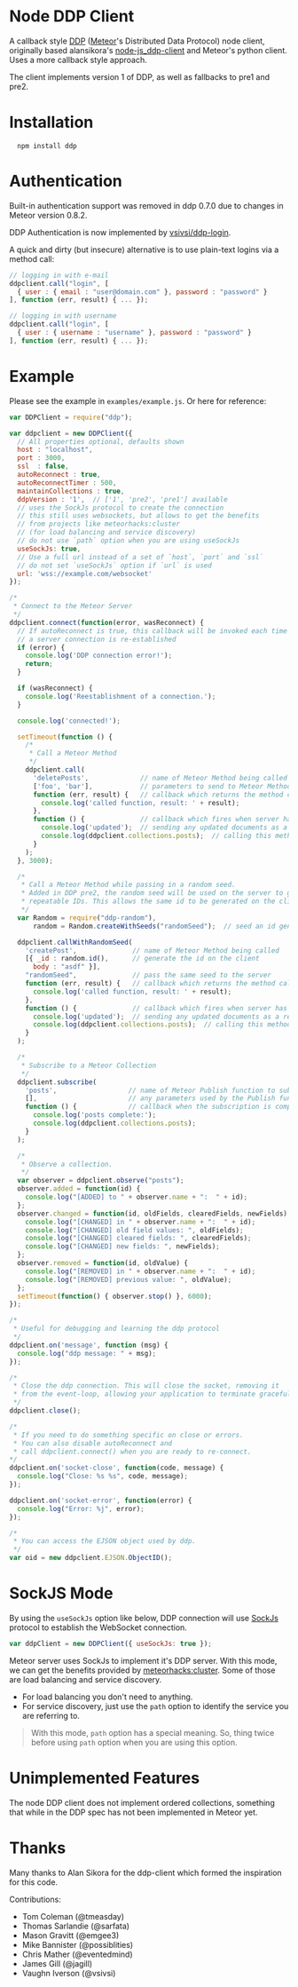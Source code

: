 Node DDP Client
===============

A callback style [DDP](https://github.com/meteor/meteor/blob/devel/packages/livedata/DDP.md) ([Meteor](http://meteor.com/)'s Distributed Data Protocol) node client, originally based alansikora's [node-js_ddp-client](https://github.com/alansikora/node-js_ddp-client) and Meteor's python client. Uses a more callback style approach.

The client implements version 1 of DDP, as well as fallbacks to pre1 and pre2.

Installation
============

```
  npm install ddp
```

Authentication
==============
Built-in authentication support was removed in ddp 0.7.0 due to changes in Meteor version 0.8.2.

DDP Authentication is now implemented by [vsivsi/ddp-login](https://github.com/vsivsi/ddp-login).

A quick and dirty (but insecure) alternative is to use plain-text logins via a method call:

```js
// logging in with e-mail
ddpclient.call("login", [
  { user : { email : "user@domain.com" }, password : "password" }
], function (err, result) { ... });

// logging in with username
ddpclient.call("login", [
  { user : { username : "username" }, password : "password" }
], function (err, result) { ... });
```


Example
=======

Please see the example in `examples/example.js`. Or here for reference:

```js
var DDPClient = require("ddp");

var ddpclient = new DDPClient({
  // All properties optional, defaults shown
  host : "localhost",
  port : 3000,
  ssl  : false,
  autoReconnect : true,
  autoReconnectTimer : 500,
  maintainCollections : true,
  ddpVersion : '1',  // ['1', 'pre2', 'pre1'] available
  // uses the SockJs protocol to create the connection
  // this still uses websockets, but allows to get the benefits
  // from projects like meteorhacks:cluster
  // (for load balancing and service discovery)
  // do not use `path` option when you are using useSockJs
  useSockJs: true,
  // Use a full url instead of a set of `host`, `port` and `ssl`
  // do not set `useSockJs` option if `url` is used
  url: 'wss://example.com/websocket'
});

/*
 * Connect to the Meteor Server
 */
ddpclient.connect(function(error, wasReconnect) {
  // If autoReconnect is true, this callback will be invoked each time
  // a server connection is re-established
  if (error) {
    console.log('DDP connection error!');
    return;
  }

  if (wasReconnect) {
    console.log('Reestablishment of a connection.');
  }

  console.log('connected!');

  setTimeout(function () {
    /*
     * Call a Meteor Method
     */
    ddpclient.call(
      'deletePosts',             // name of Meteor Method being called
      ['foo', 'bar'],            // parameters to send to Meteor Method
      function (err, result) {   // callback which returns the method call results
        console.log('called function, result: ' + result);
      },
      function () {              // callback which fires when server has finished
        console.log('updated');  // sending any updated documents as a result of
        console.log(ddpclient.collections.posts);  // calling this method
      }
    );
  }, 3000);

  /*
   * Call a Meteor Method while passing in a random seed.
   * Added in DDP pre2, the random seed will be used on the server to generate
   * repeatable IDs. This allows the same id to be generated on the client and server
   */
  var Random = require("ddp-random"),
      random = Random.createWithSeeds("randomSeed");  // seed an id generator

  ddpclient.callWithRandomSeed(
    'createPost',              // name of Meteor Method being called
    [{ _id : random.id(),      // generate the id on the client
      body : "asdf" }],
    "randomSeed",              // pass the same seed to the server
    function (err, result) {   // callback which returns the method call results
      console.log('called function, result: ' + result);
    },
    function () {              // callback which fires when server has finished
      console.log('updated');  // sending any updated documents as a result of
      console.log(ddpclient.collections.posts);  // calling this method
    }
  );

  /*
   * Subscribe to a Meteor Collection
   */
  ddpclient.subscribe(
    'posts',                  // name of Meteor Publish function to subscribe to
    [],                       // any parameters used by the Publish function
    function () {             // callback when the subscription is complete
      console.log('posts complete:');
      console.log(ddpclient.collections.posts);
    }
  );

  /*
   * Observe a collection.
   */
  var observer = ddpclient.observe("posts");
  observer.added = function(id) {
    console.log("[ADDED] to " + observer.name + ":  " + id);
  };
  observer.changed = function(id, oldFields, clearedFields, newFields) {
    console.log("[CHANGED] in " + observer.name + ":  " + id);
    console.log("[CHANGED] old field values: ", oldFields);
    console.log("[CHANGED] cleared fields: ", clearedFields);
    console.log("[CHANGED] new fields: ", newFields);
  };
  observer.removed = function(id, oldValue) {
    console.log("[REMOVED] in " + observer.name + ":  " + id);
    console.log("[REMOVED] previous value: ", oldValue);
  };
  setTimeout(function() { observer.stop() }, 6000);
});

/*
 * Useful for debugging and learning the ddp protocol
 */
ddpclient.on('message', function (msg) {
  console.log("ddp message: " + msg);
});

/*
 * Close the ddp connection. This will close the socket, removing it
 * from the event-loop, allowing your application to terminate gracefully
 */
ddpclient.close();

/*
 * If you need to do something specific on close or errors.
 * You can also disable autoReconnect and
 * call ddpclient.connect() when you are ready to re-connect.
*/
ddpclient.on('socket-close', function(code, message) {
  console.log("Close: %s %s", code, message);
});

ddpclient.on('socket-error', function(error) {
  console.log("Error: %j", error);
});

/*
 * You can access the EJSON object used by ddp.
 */
var oid = new ddpclient.EJSON.ObjectID();
```

SockJS Mode
===============

By using the `useSockJs` option like below, DDP connection will use [SockJs](https://github.com/sockjs) protocol to establish the WebSocket connection.

```js
var ddpClient = new DDPClient({ useSockJs: true });
```

Meteor server uses SockJs to implement it's DDP server. With this mode, we can get the benefits provided by [meteorhacks:cluster](https://github.com/meteorhacks/cluster). Some of those are load balancing and service discovery.

* For load balancing you don't need to anything.
* For service discovery, just use the `path` option to identify the service you are referring to.

> With this mode, `path` option has a special meaning. So, thing twice before using `path` option when you are using this option.

Unimplemented Features
====
The node DDP client does not implement ordered collections, something that while in the DDP spec has not been implemented in Meteor yet.

Thanks
======

Many thanks to Alan Sikora for the ddp-client which formed the inspiration for this code.

Contributions:
 * Tom Coleman (@tmeasday)
 * Thomas Sarlandie (@sarfata)
 * Mason Gravitt (@emgee3)
 * Mike Bannister (@possiblities)
 * Chris Mather (@eventedmind)
 * James Gill (@jagill)
 * Vaughn Iverson (@vsivsi)
